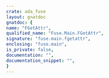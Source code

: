 ```yaml
---
crate: ada_fuse
layout: gnatdoc
gnatdoc: {
name: "FGetAttr",
qualified_name: "Fuse.Main.FGetAttr",
signature: "fuse.main.fgetattr",
enclosing: "fuse.main",
is_private: false,
documentation: "",
documentation_snippet: "",
}
---
```

